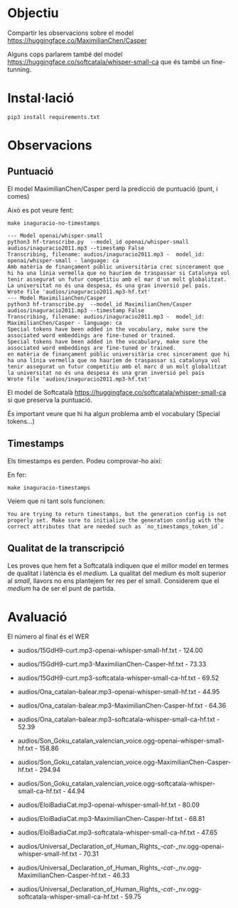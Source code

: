 # Objectiu

Compartir les observacions sobre el model https://huggingface.co/MaximilianChen/Casper

Alguns cops parlarem també del model https://huggingface.co/softcatala/whisper-small-ca que és també un fine-tunning.

# Instal·lació

```shell
pip3 install requirements.txt
```


# Observacions

## Puntuació

El model MaximilianChen/Casper perd la predicció de puntuació (punt, i comes)

Això es pot veure fent:

```shell
make inaguracio-no-timestamps
```
```shell
--- Model openai/whisper-small
python3 hf-transcribe.py  --model_id openai/whisper-small audios/inaguracio2011.mp3 --timestamp False
Transcribing, filename: audios/inaguracio2011.mp3 -  model_id: openai/whisper-small - language: ca
Amb matèria de finançament públic universitària crec sincerament que hi ha una línia vermella que no hauríem de traspassar si Catalunya vol tenir assegurat un futur competitiu amb el mar d'un molt globalitzat. La universitat no és una despesa, és una gran inversió pel país.
Wrote file 'audios/inaguracio2011.mp3-hf.txt'
--- Model MaximilianChen/Casper
python3 hf-transcribe.py  --model_id MaximilianChen/Casper audios/inaguracio2011.mp3 --timestamp False
Transcribing, filename: audios/inaguracio2011.mp3 -  model_id: MaximilianChen/Casper - language: ca
Special tokens have been added in the vocabulary, make sure the associated word embeddings are fine-tuned or trained.
Special tokens have been added in the vocabulary, make sure the associated word embeddings are fine-tuned or trained.
en matèria de finançament públic universitària crec sincerament que hi ha una línia vermella que no hauríem de traspassar si catalunya vol tenir assegurat un futur competitiu amb el marc d un molt globalitzat la universitat no és una despesa és una gran inversió pel país
Wrote file 'audios/inaguracio2011.mp3-hf.txt'
```
El model de Softcatalà https://huggingface.co/softcatala/whisper-small-ca si que preserva la puntuació.

És important veure que hi ha algun problema amb el vocabulary (Special tokens...)

## Timestamps

Els timestamps es perden. Podeu comprovar-ho així:

En fer:

```shell
make inaguracio-timestamps
```

Veiem que ni tant sols funcionen:

```shell
You are trying to return timestamps, but the generation config is not properly set. Make sure to initialize the generation config with the correct attributes that are needed such as `no_timestamps_token_id`. 
```
## Qualitat de la transcripció

Les proves que hem fet a Softcatalà indiquen que el millor model en termes de qualitat i latència és el *medium*. La qualitat del medium és molt superior al *small*, llavors no ens plantejem fer res per el small. Considerem que el *medium* ha de ser el punt de partida.

# Avaluació

El número al final és el WER

* audios/15GdH9-curt.mp3-openai-whisper-small-hf.txt - 124.00
* audios/15GdH9-curt.mp3-MaximilianChen-Casper-hf.txt - 73.33
* audios/15GdH9-curt.mp3-softcatala-whisper-small-ca-hf.txt - 69.52

* audios/Ona_catalan-balear.mp3-openai-whisper-small-hf.txt - 44.95
* audios/Ona_catalan-balear.mp3-MaximilianChen-Casper-hf.txt - 64.36
* audios/Ona_catalan-balear.mp3-softcatala-whisper-small-ca-hf.txt - 52.39

* audios/Son_Goku_catalan_valencian_voice.ogg-openai-whisper-small-hf.txt - 158.86
* audios/Son_Goku_catalan_valencian_voice.ogg-MaximilianChen-Casper-hf.txt - 294.94
* audios/Son_Goku_catalan_valencian_voice.ogg-softcatala-whisper-small-ca-hf.txt - 44.94

* audios/EloiBadiaCat.mp3-openai-whisper-small-hf.txt - 80.09
* audios/EloiBadiaCat.mp3-MaximilianChen-Casper-hf.txt - 68.81
* audios/EloiBadiaCat.mp3-softcatala-whisper-small-ca-hf.txt - 47.65

* audios/Universal_Declaration_of_Human_Rights_-_cat_-_nv.ogg-openai-whisper-small-hf.txt - 70.31
* audios/Universal_Declaration_of_Human_Rights_-_cat_-_nv.ogg-MaximilianChen-Casper-hf.txt - 46.33
* audios/Universal_Declaration_of_Human_Rights_-_cat_-_nv.ogg-softcatala-whisper-small-ca-hf.txt - 59.75





